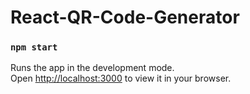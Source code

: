 # React-QR-Code-Generator

### `npm start`

Runs the app in the development mode.\
Open [http://localhost:3000](http://localhost:3000) to view it in your browser.


